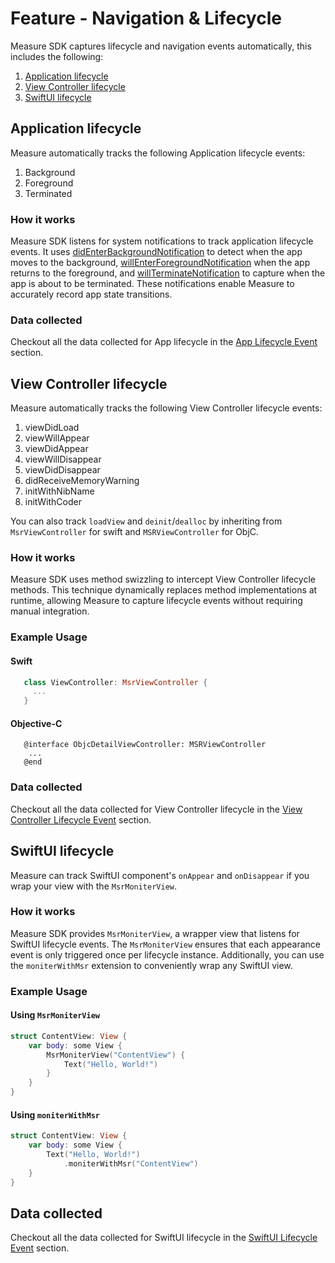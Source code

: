 # Feature - Navigation & Lifecycle

Measure SDK captures lifecycle and navigation events automatically, this includes the following:

1. [Application lifecycle](#application-lifecycle)
2. [View Controller lifecycle](#view-controller-lifecycle)
3. [SwiftUI lifecycle](#swiftui-lifecycle)

## Application lifecycle

Measure automatically tracks the following Application lifecycle events:

1. Background
2. Foreground
3. Terminated

### How it works

Measure SDK listens for system notifications to track application lifecycle events. It uses [didEnterBackgroundNotification](https://developer.apple.com/documentation/uikit/uiapplication/didenterbackgroundnotification) to detect when the app moves to the background, [willEnterForegroundNotification](https://developer.apple.com/documentation/uikit/uiapplication/willenterforegroundnotification) when the app returns to the foreground, and [willTerminateNotification](https://developer.apple.com/documentation/uikit/uiapplication/willterminatenotification) to capture when the app is about to be terminated. These notifications enable Measure to accurately record app state transitions.

### Data collected

Checkout all the data collected for App lifecycle in the [App Lifecycle Event](../../api/sdk/README.md#lifecycle_app) section.

## View Controller lifecycle

Measure automatically tracks the following View Controller lifecycle events:

1. viewDidLoad
2. viewWillAppear
3. viewDidAppear
4. viewWillDisappear
5. viewDidDisappear
6. didReceiveMemoryWarning
7. initWithNibName
8. initWithCoder

You can also track `loadView` and `deinit`/`dealloc` by inheriting from `MsrViewController` for swift and `MSRViewController` for ObjC.

### How it works

Measure SDK uses method swizzling to intercept View Controller lifecycle methods. This technique dynamically replaces method implementations at runtime, allowing Measure to capture lifecycle events without requiring manual integration.

### Example Usage

#### Swift

```swift
   class ViewController: MsrViewController {
     ...
   }
```

#### Objective-C

```objc
   @interface ObjcDetailViewController: MSRViewController
    ...
   @end
```

### Data collected

Checkout all the data collected for View Controller lifecycle in the [View Controller Lifecycle Event](../../api/sdk/README.md#lifecycle_view_controller) section.

## SwiftUI lifecycle

Measure can track SwiftUI component's `onAppear` and `onDisappear` if you wrap your view with the `MsrMoniterView`.

### How it works

Measure SDK provides `MsrMoniterView`, a wrapper view that listens for SwiftUI lifecycle events. The `MsrMoniterView` ensures that each appearance event is only triggered once per lifecycle instance. Additionally, you can use the `moniterWithMsr` extension to conveniently wrap any SwiftUI view.

### Example Usage

#### Using `MsrMoniterView`

```swift
struct ContentView: View {
    var body: some View {
        MsrMoniterView("ContentView") {
            Text("Hello, World!")
        }
    }
}
```

#### Using `moniterWithMsr`

```swift
struct ContentView: View {
    var body: some View {
        Text("Hello, World!")
            .moniterWithMsr("ContentView")
    }
}
```

## Data collected

Checkout all the data collected for SwiftUI lifecycle in the [SwiftUI Lifecycle Event](../../api/sdk/README.md#lifecycle_swift_ui) section.

